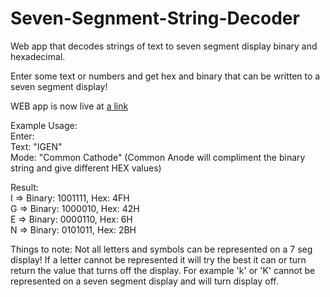 # Seven-Segnment-String-Decoder


Web app that decodes strings of text to seven segment display binary and hexadecimal.

Enter some text or numbers and get hex and binary that can be written to a
seven segment display!

WEB app is now live at [a link](erikdahl.ca/apps/sevenseg/decoder) <br/>
  
Example Usage: <br/>
Enter: <br/>
Text: "IGEN" <br/>
Mode: "Common Cathode" (Common Anode will compliment the binary string and give different HEX values) <br/>

Result:<br/>
I => Binary: 1001111, Hex: 4FH <br/>
G => Binary: 1000010, Hex: 42H <br/>
E => Binary: 0000110, Hex: 6H <br/>
N => Binary: 0101011, Hex: 2BH <br/>

Things to note: Not all letters and symbols can be represented on a 7 seg display! If a letter cannot be represented it will try the best it can or turn return the value that turns off the display.
For example 'k' or 'K' cannot be represented on a seven segment display and will turn display off.
